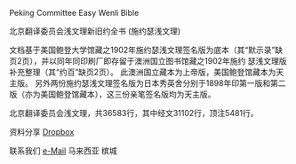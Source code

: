 Peking Committee Easy Wenli Bible

北京翻译委员会浅文理新旧约全书 (施约瑟浅文理)

文档基于美国鲍登大学馆藏之1902年施约瑟浅文理签名版为底本（其“默示录”缺页2页），并以同年同印刷厂即存留于澳洲国立图书馆藏之1902年施约 瑟浅文理版补充整理（其“约百”缺页2页）。 此澳洲国立藏本为上帝版，美国鲍登馆藏本为天主版。 另外两份施约瑟浅文理签名版为日本秀英舍分别于1898年印第一版和第二版（亦为美国鲍登馆藏本），这三份亲笔签名版均为天主版。

北京翻译委员会浅文理，共36583行，其中经文31102行，顶注5481行。

资料分享 [Dropbox](https://www.dropbox.com/scl/fo/p7h63ryk6cajfptp60g8x/h?rlkey=rnhdvrs2y9lbpbe63dgebva4g&dl=0)

联系我们 [e-Mail](pcewb#proton.me)
马来西亚 槟城

